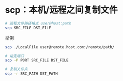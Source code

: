# scp：本机/远程之间复制文件



```bash
# 远程文件路径格式 user@host:path
scp SRC_FILE DST_FILE
```

举例

```bash
scp ./LocalFile user@remote.host.com:/remote/path/

# 指定端口
scp -P PORT SRC_FILE DST_FILE

# 复制文件夹
scp -r SRC_PATH DST_PATH
```

